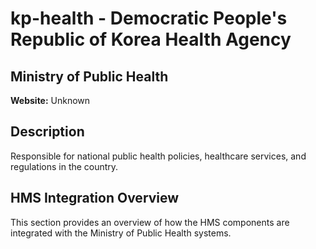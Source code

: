 # kp-health - Democratic People's Republic of Korea Health Agency

## Ministry of Public Health

**Website:** Unknown

## Description

Responsible for national public health policies, healthcare services, and regulations in the country.

## HMS Integration Overview

This section provides an overview of how the HMS components are integrated with the Ministry of Public Health systems.
